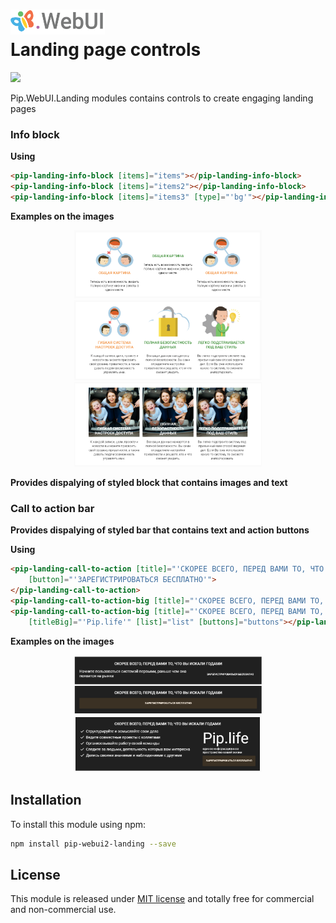 # <img src="https://github.com/pip-webui/pip-webui/raw/master/doc/Logo.png" alt="Pip.WebUI Logo" style="max-width:30%"> <br/> Landing page controls

![](https://img.shields.io/badge/license-MIT-blue.svg)

Pip.WebUI.Landing modules contains controls to create engaging landing pages

### Info block

**Using**

```html
<pip-landing-info-block [items]="items"></pip-landing-info-block>
<pip-landing-info-block [items]="items2"></pip-landing-info-block>
<pip-landing-info-block [items]="items3" [type]="'bg'"></pip-landing-info-block>
```

**Examples on the images**

<a href="https://github.com/pip-webui2/pip-webui2-landing/raw/master/doc/images/info.png" style="display: block; text-align: center;">
    <img style="max-width: 300px" src="https://github.com/pip-webui2/pip-webui2-landing/raw/master/doc/images/info.png"/>
</a>

<a href="https://github.com/pip-webui2/pip-webui2-landing/raw/master/doc/images/info2.png" style="display: block; text-align: center;">
    <img style="max-width: 300px" src="https://github.com/pip-webui2/pip-webui2-landing/raw/master/doc/images/info2.png"/>
</a>

<a href="https://github.com/pip-webui2/pip-webui2-landing/raw/master/doc/images/info3.png" style="display: block; text-align: center;">
    <img style="max-width: 300px" src="https://github.com/pip-webui2/pip-webui2-landing/raw/master/doc/images/info3.png"/>
</a>

**Provides dispalying of styled block that contains images and text**

### Call to action bar

**Provides dispalying of styled bar that contains text and action buttons**

**Using**

```html
<pip-landing-call-to-action [title]="'СКОРЕЕ ВСЕГО, ПЕРЕД ВАМИ ТО, ЧТО ВЫ ИСКАЛИ ГОДАМИ'" [text]="'Начните пользоваться системой первыми, раньше чем она появится на рынке'"
    [button]="'ЗАРЕГИСТРИРОВАТЬСЯ БЕСПЛАТНО'">
</pip-landing-call-to-action>
<pip-landing-call-to-action-big [title]="'СКОРЕЕ ВСЕГО, ПЕРЕД ВАМИ ТО, ЧТО ВЫ ИСКАЛИ ГОДАМИ'" [buttons]="buttons"></pip-landing-call-to-action-big >
<pip-landing-call-to-action-big [title]="'СКОРЕЕ ВСЕГО, ПЕРЕД ВАМИ ТО, ЧТО ВЫ ИСКАЛИ ГОДАМИ'" [subtitle]="'единое информационное пространство вашей жизни'"
    [titleBig]="'Pip.life'" [list]="list" [buttons]="buttons"></pip-landing-call-to-action-big >
```

**Examples on the images**

<a href="https://github.com/pip-webui2/pip-webui2-landing/raw/master/doc/images/call-to-action2.png" style="display: block; text-align: center;">
    <img style="max-width: 300px" src="https://github.com/pip-webui2/pip-webui2-landing/raw/master/doc/images/call-to-action2.png"/>
</a>

<a href="https://github.com/pip-webui2/pip-webui2-landing/raw/master/doc/images/call-to-action.png" style="display: block; text-align: center;">
    <img style="max-width: 300px" src="https://github.com/pip-webui2/pip-webui2-landing/raw/master/doc/images/call-to-action.png"/>
</a>

## Installation

To install this module using npm:

```bash
npm install pip-webui2-landing --save
```

## <a name="license"></a>License

This module is released under [MIT license](License) and totally free for commercial and non-commercial use.
